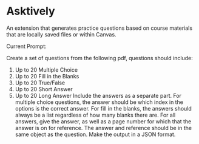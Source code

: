 # Asktively
An extension that generates practice questions based on course materials that are locally saved files or within Canvas.


Current Prompt:

Create a set of questions from the following pdf, questions should include:
1. Up to 20 Multiple Choice
2. Up to 20 Fill in the Blanks
3. Up to 20 True/False
4. Up to 20 Short Answer
5. Up to 20 Long Answer
Include the answers as a separate part.
For multiple choice questions, the answer should be which index in the options is the correct answer. For fill in the blanks, the answers should always be a list regardless of how many blanks there are. For all answers, give the answer, as well as a page number for which that the answer is on for reference. The answer and reference should be in the same object as the question. Make the output in a JSON format.

